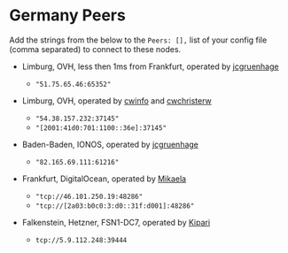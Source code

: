 # Germany Peers

Add the strings from the below to the `Peers: [],` list of your config file (comma separated) to connect to these nodes.

* Limburg, OVH, less then 1ms from Frankfurt, operated by [jcgruenhage](https://jcg.re/)  
    * `"51.75.65.46:65352"`
    
* Limburg, OVH, operated by [cwinfo](https://cwinfo.net) and [cwchristerw](https://christerwaren.fi)
   * `"54.38.157.232:37145"`
   * `"[2001:41d0:701:1100::36e]:37145"`

* Baden-Baden, IONOS, operated by [jcgruenhage](https://jcg.re/)  
    * `"82.165.69.111:61216"`

* Frankfurt, DigitalOcean, operated by [Mikaela](https://mikaela.info/)  
    * `"tcp://46.101.250.19:48286"`
    * `"tcp://[2a03:b0c0:3:d0::31f:d001]:48286"`

* Falkenstein, Hetzner, FSN1-DC7, operated by [Kipari](https://christoffer.space)
    * `tcp://5.9.112.248:39444`
